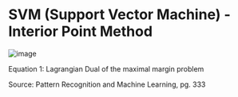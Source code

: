 # SVM (Support Vector Machine) - Interior Point Method

![image](https://github.com/user-attachments/assets/83af3795-2c87-446f-8af8-06284f77f9f7)

Equation 1: Lagrangian Dual of the maximal margin problem

Source: Pattern Recognition and Machine Learning, pg. 333
